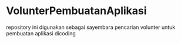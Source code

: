 # VolunterPembuatanAplikasi
repository ini digunakan sebagai sayembara pencarian volunter untuk pembuatan aplikasi dicoding
